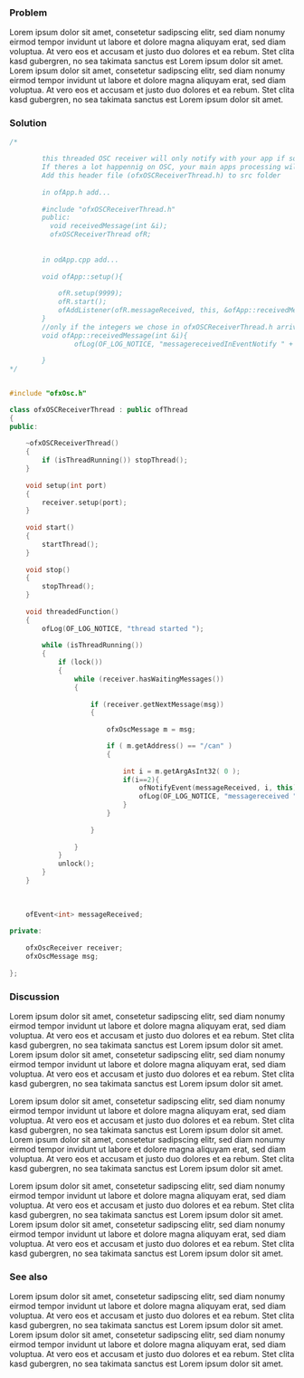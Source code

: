 

### Problem

Lorem ipsum dolor sit amet, consetetur sadipscing elitr, sed diam nonumy eirmod tempor invidunt ut labore et dolore magna aliquyam erat, sed diam voluptua. At vero eos et accusam et justo duo dolores et ea rebum. Stet clita kasd gubergren, no sea takimata sanctus est Lorem ipsum dolor sit amet. Lorem ipsum dolor sit amet, consetetur sadipscing elitr, sed diam nonumy eirmod tempor invidunt ut labore et dolore magna aliquyam erat, sed diam voluptua. At vero eos et accusam et justo duo dolores et ea rebum. Stet clita kasd gubergren, no sea takimata sanctus est Lorem ipsum dolor sit amet.

### Solution
```cpp
/*
        
        this threaded OSC receiver will only notify with your app if somthing you decided happed. 
        If theres a lot happennig on OSC, your main apps processing will not be interuppted unless you want it.
        Add this header file (ofxOSCReceiverThread.h) to src folder
        
        in ofApp.h add...
        
        #include "ofxOSCReceiverThread.h"
        public:
          void receivedMessage(int &i);
          ofxOSCReceiverThread ofR;
          
        
        in odApp.cpp add...
        
        void ofApp::setup(){
    
            ofR.setup(9999);
            ofR.start();
            ofAddListener(ofR.messageReceived, this, &ofApp::receivedMessage);
        }
        //only if the integers we chose in ofxOSCReceiverThread.h arrive, this method will be fired
        void ofApp::receivedMessage(int &i){
                ofLog(OF_LOG_NOTICE, "messagereceivedInEventNotify " + ofToString( i ));      
            
        }
*/


#include "ofxOsc.h"

class ofxOSCReceiverThread : public ofThread
{
public:
    
    ~ofxOSCReceiverThread()
    {
        if (isThreadRunning()) stopThread();
    }
    
    void setup(int port)
    {
        receiver.setup(port);
    }
    
    void start()
    {
        startThread();
    }
    
    void stop()
    {
        stopThread();
    }
    
    void threadedFunction()
    {
        ofLog(OF_LOG_NOTICE, "thread started ");
        
        while (isThreadRunning())
        {
            if (lock())
            {
                while (receiver.hasWaitingMessages())
                {
                    
                    if (receiver.getNextMessage(msg))
                    {
                         
                        ofxOscMessage m = msg;

                        if ( m.getAddress() == "/can" )
                        {
                            
                            int i = m.getArgAsInt32( 0 );
                            if(i==2){
                                ofNotifyEvent(messageReceived, i, this);
                                ofLog(OF_LOG_NOTICE, "messagereceived ");
                            }
                        }
                        
                    }
                    
                }
            }
            unlock();
        }
    }
    
    
    
    ofEvent<int> messageReceived;
    
private:
    
    ofxOscReceiver receiver;
    ofxOscMessage msg;
    
};
```
### Discussion


Lorem ipsum dolor sit amet, consetetur sadipscing elitr, sed diam nonumy eirmod tempor invidunt ut labore et dolore magna aliquyam erat, sed diam voluptua. At vero eos et accusam et justo duo dolores et ea rebum. Stet clita kasd gubergren, no sea takimata sanctus est Lorem ipsum dolor sit amet. Lorem ipsum dolor sit amet, consetetur sadipscing elitr, sed diam nonumy eirmod tempor invidunt ut labore et dolore magna aliquyam erat, sed diam voluptua. At vero eos et accusam et justo duo dolores et ea rebum. Stet clita kasd gubergren, no sea takimata sanctus est Lorem ipsum dolor sit amet.

Lorem ipsum dolor sit amet, consetetur sadipscing elitr, sed diam nonumy eirmod tempor invidunt ut labore et dolore magna aliquyam erat, sed diam voluptua. At vero eos et accusam et justo duo dolores et ea rebum. Stet clita kasd gubergren, no sea takimata sanctus est Lorem ipsum dolor sit amet. Lorem ipsum dolor sit amet, consetetur sadipscing elitr, sed diam nonumy eirmod tempor invidunt ut labore et dolore magna aliquyam erat, sed diam voluptua. At vero eos et accusam et justo duo dolores et ea rebum. Stet clita kasd gubergren, no sea takimata sanctus est Lorem ipsum dolor sit amet.

Lorem ipsum dolor sit amet, consetetur sadipscing elitr, sed diam nonumy eirmod tempor invidunt ut labore et dolore magna aliquyam erat, sed diam voluptua. At vero eos et accusam et justo duo dolores et ea rebum. Stet clita kasd gubergren, no sea takimata sanctus est Lorem ipsum dolor sit amet. Lorem ipsum dolor sit amet, consetetur sadipscing elitr, sed diam nonumy eirmod tempor invidunt ut labore et dolore magna aliquyam erat, sed diam voluptua. At vero eos et accusam et justo duo dolores et ea rebum. Stet clita kasd gubergren, no sea takimata sanctus est Lorem ipsum dolor sit amet.


### See also

Lorem ipsum dolor sit amet, consetetur sadipscing elitr, sed diam nonumy eirmod tempor invidunt ut labore et dolore magna aliquyam erat, sed diam voluptua. At vero eos et accusam et justo duo dolores et ea rebum. Stet clita kasd gubergren, no sea takimata sanctus est Lorem ipsum dolor sit amet. Lorem ipsum dolor sit amet, consetetur sadipscing elitr, sed diam nonumy eirmod tempor invidunt ut labore et dolore magna aliquyam erat, sed diam voluptua. At vero eos et accusam et justo duo dolores et ea rebum. Stet clita kasd gubergren, no sea takimata sanctus est Lorem ipsum dolor sit amet.



